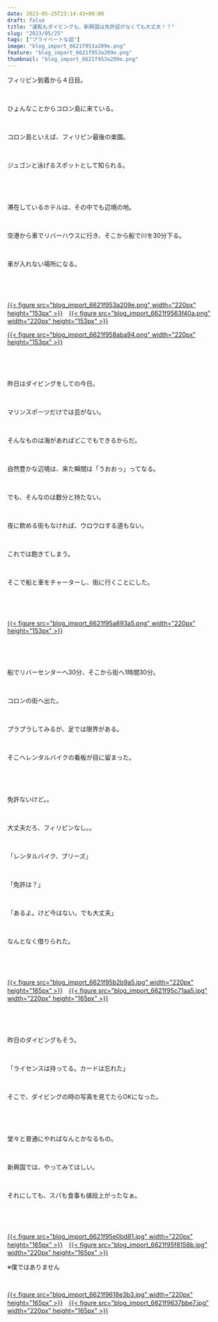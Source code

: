 ```yaml
---
date: 2023-05-25T23:14:43+09:00
draft: false
title: "運転もダイビングも、新興国は免許証がなくても大丈夫！？"
slug: "2023/05/25"
tags: ["プライベートな話"]
image: "blog_import_6621f953a209e.png"
feature: "blog_import_6621f953a209e.png"
thumbnail: "blog_import_6621f953a209e.png"
---
```

<p>フィリピン到着から４日目。</p><p> </p><p>ひょんなことからコロン島に来ている。</p><p> </p><p>コロン島といえば、フィリピン最後の楽園。</p><p> </p><p>ジュゴンと泳げるスポットとして知られる。</p><p> </p><p> </p><p>滞在しているホテルは、その中でも辺境の地。</p><p> </p><p>空港から車でリバーハウスに行き、そこから船で川を30分下る。</p><p> </p><p>車が入れない場所になる。</p><p> </p><p> </p><p><a href="blog_import_6621f953a209e.png">{{< figure src="blog_import_6621f953a209e.png" width="220px" height="153px" >}}</a>　<a href="blog_import_6621f9563f40a.png">{{< figure src="blog_import_6621f9563f40a.png" width="220px" height="153px" >}}</a></p><p><a href="blog_import_6621f958aba94.png">{{< figure src="blog_import_6621f958aba94.png" width="220px" height="153px" >}}</a></p><p> </p><p> </p><p>昨日はダイビングをしての今日。</p><p> </p><p>マリンスポーツだけでは芸がない。</p><p> </p><p>そんなものは海があればどこでもできるからだ。</p><p> </p><p>自然豊かな辺境は、来た瞬間は「うおおっ」ってなる。</p><p> </p><p>でも、そんなのは数分と持たない。</p><p> </p><p>夜に飲める街もなければ、ウロウロする道もない。</p><p> </p><p>これでは飽きてしまう。</p><p> </p><p>そこで船と車をチャーターし、街に行くことにした。</p><p> </p><p> </p><p><a href="blog_import_6621f95a893a5.png">{{< figure src="blog_import_6621f95a893a5.png" width="220px" height="153px" >}}</a></p><p> </p><p> </p><p>船でリバーセンターへ30分、そこから街へ1時間30分。</p><p> </p><p>コロンの街へ出た。</p><p> </p><p>プラプラしてみるが、足では限界がある。</p><p> </p><p>そこへレンタルバイクの看板が目に留まった。</p><p> </p><p> </p><p>免許ないけど。。</p><p> </p><p>大丈夫だろ、フィリピンなし。。</p><p> </p><p>「レンタルバイク、プリーズ」</p><p> </p><p>「免許は？」</p><p> </p><p>「あるよ。けど今はない。でも大丈夫」</p><p> </p><p>なんとなく借りられた。</p><p> </p><p> </p><p><a href="blog_import_6621f95b2b9a5.jpg">{{< figure src="blog_import_6621f95b2b9a5.jpg" width="220px" height="165px" >}}</a>　<a href="blog_import_6621f95c71aa5.jpg">{{< figure src="blog_import_6621f95c71aa5.jpg" width="220px" height="165px" >}}</a></p><p> </p><p> </p><p>昨日のダイビングもそう。</p><p> </p><p>「ライセンスは持ってる。カードは忘れた」</p><p> </p><p>そこで、ダイビングの時の写真を見てたらOKになった。</p><p> </p><p> </p><p>堂々と普通にやればなんとかなるもの。</p><p> </p><p>新興国では、やってみてほしい。</p><p> </p><p>それにしても、スパも食事も値段上がったなぁ。</p><p> </p><p> </p><p><a href="blog_import_6621f95e0bd81.jpg">{{< figure src="blog_import_6621f95e0bd81.jpg" width="220px" height="165px" >}}</a>　<a href="blog_import_6621f95f8158b.jpg">{{< figure src="blog_import_6621f95f8158b.jpg" width="220px" height="165px" >}}</a></p><p>※僕ではありません</p><p> </p><p><a href="blog_import_6621f9618e3b3.jpg">{{< figure src="blog_import_6621f9618e3b3.jpg" width="220px" height="165px" >}}</a>　<a href="blog_import_6621f9637bbe7.jpg">{{< figure src="blog_import_6621f9637bbe7.jpg" width="220px" height="165px" >}}</a></p><p> </p><p> </p><p> </p><p> </p><p> </p><p> </p><p> </p><p> </p><p> </p>

